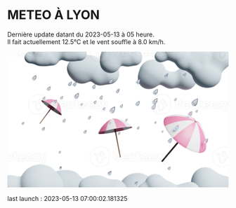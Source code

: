 # METEO À LYON

Dernière update datant du 2023-05-13 à 05 heure.  
Il fait actuellement 12.5°C et le vent souffle à 8.0 km/h.      

![](./.github/rain.png)

last launch : 2023-05-13 07:00:02.181325
